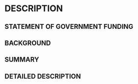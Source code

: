 # DESCRIPTION

## STATEMENT OF GOVERNMENT FUNDING

## BACKGROUND

## SUMMARY

## DETAILED DESCRIPTION

